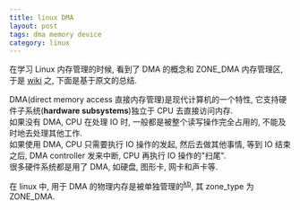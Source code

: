 ```yaml
---
title: linux DMA
layout: post
tags: dma memory device
category: linux
---
```


在学习 Linux 内存管理的时候, 看到了 DMA 的概念和 ZONE_DMA 内存管理区, 于是 [wiki](http://en.wikipedia.org/wiki/Direct_memory_access) 之, 下面是基于原文的总结.

DMA(direct memory access 直接内存管理)是现代计算机的一个特性, 它支持硬件子系统(**hardware subsystems**)独立于 CPU 去直接访问内存.  
如果没有 DMA, CPU 在处理 IO 时, 一般都是被整个读写操作完全占用的, 不能及时地去处理其他工作.  
如果使用 DMA, CPU 只需要执行 IO 操作的发起, 然后去做其他事情, 等到 IO 结束之后, DMA controller 发来中断, CPU 再执行 IO 操作的"扫尾".  
很多硬件系统都是用了 DMA, 如硬盘, 图形卡, 网卡和声卡等.

在 linux 中, 用于 DMA 的物理内存是被单独管理的<sup>[kb][]</sup>, 其 zone_type 为 ZONE_DMA.

[kb]: http://oss.org.cn/kernel-book/ch06/6.2.3.htm "物理内存的描述"
